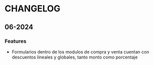 # CHANGELOG

## 06-2024

### Features
* Formularios dentro de los modulos de compra y venta cuentan con descuentos lineales y globales, tanto monto como porcentaje